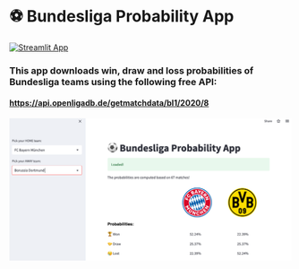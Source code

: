 # ⚽️ Bundesliga Probability App

[![Streamlit App](https://static.streamlit.io/badges/streamlit_badge_black_white.svg)](https://greengamma-bundesliga-app-vfd2ld.streamlit.app/)


### This app downloads win, draw and loss probabilities of Bundesliga teams using the following free API:
#### https://api.openligadb.de/getmatchdata/bl1/2020/8

![](app.png)
